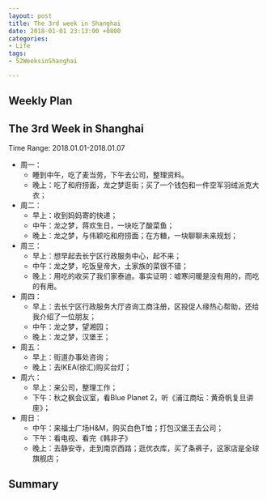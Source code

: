 ```yaml
---
layout: post
title: The 3rd week in Shanghai
date: 2018-01-01 23:13:00 +0800
categories:
- Life
tags:
- 52WeeksinShanghai

---
```


## Weekly Plan

## The 3rd Week in Shanghai

Time Range: 2018.01.01-2018.01.07

- 周一：
	- 睡到中午，吃了麦当劳，下午去公司，整理资料。
	- 晚上：吃了和府捞面，龙之梦逛街；买了一个钱包和一件空军羽绒派克大衣；
- 周二：
	- 早上：收到妈妈寄的快递；
	- 中午：龙之梦，蒋欢生日，一块吃了酸菜鱼；
	- 晚上：龙之梦，与伟颖吃和府捞面；在方糖，一块聊聊未来规划；
- 周三：
	- 早上：想早起去长宁区行政服务中心，起不来；
	- 中午：龙之梦，吃饭皇帝大，土家族的菜很不错；
	- 晚上：用吃的收买了我们家泰迪。事实证明：嘘寒问暖是没有用的，而吃的有用。
- 周四：
	- 早上：去长宁区行政服务大厅咨询工商注册，区投促人缘热心帮助，还给我介绍了一位朋友；
	- 中午：龙之梦，望湘园；
	- 晚上：龙之梦，汉堡王；
- 周五：
	- 早上：街道办事处咨询；
	- 晚上：去IKEA(徐汇)购买台灯；
- 周六：
	- 早上：来公司，整理工作；
	- 下午：秋之枫会议室，看Blue Planet 2，听《浦江商坛：黄奇帆复旦讲座》；
- 周日：
	- 中午：来福士广场H&M，购买白色T恤；打包汉堡王去公司；
	- 下午：看电视、看完《韩非子》
	- 晚上：去静安寺，走到南京西路；逛优衣库，买了条裤子，这家店是全球旗舰店；

## Summary

